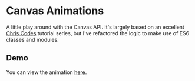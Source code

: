 # Canvas Animations

A little play around with the Canvas API. It's largely based on an excellent [Chris Codes](https://youtu.be/EO6OkltgudE) tutorial series, but I've refactored the logic to make use of ES6 classes and modules.

## Demo

You can view the animation [here](https://nath-codes.github.io/canvas-animations).

